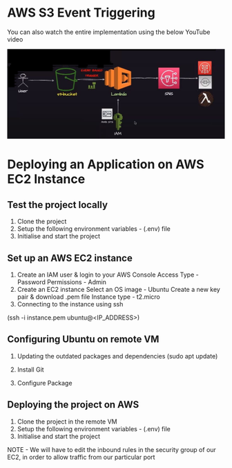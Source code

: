 # AWS S3 Event Triggering

You can also watch the entire implementation using the below YouTube video


![Alt text](Capture.JPG)


# Deploying an Application on AWS EC2 Instance

## Test the project locally
1. Clone the project
2. Setup the following environment variables - (.env) file
3. Initialise and start the project

## Set up an AWS EC2 instance
1. Create an IAM user & login to your AWS Console
    Access Type - Password
    Permissions - Admin
2. Create an EC2 instance
    Select an OS image - Ubuntu
    Create a new key pair & download .pem file
    Instance type - t2.micro
3. Connecting to the instance using ssh

(ssh -i instance.pem ubuntu@<IP_ADDRESS>)

## Configuring Ubuntu on remote VM
1. Updating the outdated packages and dependencies
(sudo apt update)

2. Install Git
3. Configure Package


## Deploying the project on AWS
1. Clone the project in the remote VM
2. Setup the following environment variables - (.env) file
3. Initialise and start the project


NOTE - We will have to edit the inbound rules in the security group of our EC2, in order to allow traffic from our particular port